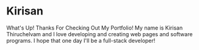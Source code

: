 # Kirisan
What's Up! Thanks For Checking Out My Portfolio!  My name is Kirisan Thiruchelvam and I love developing and creating web pages and software programs. I hope that one day I'll be a full-stack developer!
